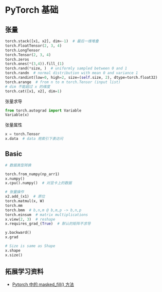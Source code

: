 # PyTorch 基础

## 张量

```python
torch.stack([x1, x2], dim=-1)  # 最后一维堆叠
torch.FloatTensor(2, 3, 4)
torch.LongTensor
torch.Tensor(2, 3, 4)
torch.zeros
torch.ones(*(3,4)).fill_(1)
torch.rand(*size, )  # uniformly sampled between 0 and 1 
torch.randn  # normal distribution with mean 0 and variance 1
torch.randint(low=0, high=2, size=(self.size, 2), dtype=torch.float32)
torch.arange  # from n to m torch.Tensor (input list)
# dim 不能超过 x 的维度
torch.cat([x1, x2], dim=1)
```

张量求导

```python
from torch.autograd import Variable
Variable(x)
```

张量属性

```python
x = torch.Tensor
x.data  # data 用索引下表访问
```

## Basic

```python
# 数据类型转换

torch.from_numpy(np_arr1)
x.numpy()
x.cpu().numpy()  # 对显卡上的数据   

# 张量操作
x2.add_(x1)  # 原位
torch.matmul(x, W)
torch.mm
torch.bmm  # b,n,m @ b,m,p -> b,n,p
torch.einsum  # matrix multiplications
x.view(2, 3)  # reshape
x.requires_grad_(True)  # 默认的矩阵不求导

y.backward()
x.grad

# Size is same as Shape
x.shape
x.size()
```

## 拓展学习资料

- [Pytorch 中的 masked_fill() 方法](https://mp.weixin.qq.com/s?__biz=MzAwNjU0NjA3Ng==&mid=2247489300&idx=2&sn=2f57774e6bbc24a3e3d48da5ed39a30f&chksm=9b0ae0e7ac7d69f168152b8fe872d98fb6cb92962005e0bd146b3ef12fb44ea953c1c6fd19c4&mpshare=1&scene=1&srcid=0419skTv7Thxh4EGyHVDfIyD&sharer_sharetime=1650328747544&sharer_shareid=f66ef27ade3d509229b2afd8611df712#rd)